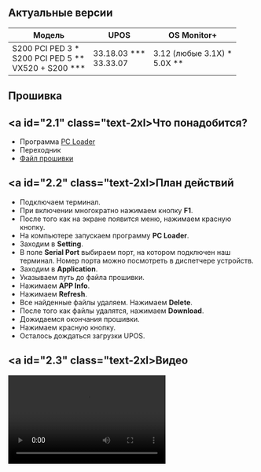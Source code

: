 <style>
   .markdown-content h2 {  
      margin-top: 2rem; 
      margin-bottom: 2rem; 
      font-size: 1.875rem; 
   }
   .markdown-content ul {
      list-style-type: disc; 
      font-size: 1.125rem; 
      display: flex; 
      flex-direction: column; 
      gap: 1rem; 
      padding-left: 20px; 
   }
   .markdown-content a:hover {
      text-decoration: underline;
   }
   .markdown-content table {
      min-width: 100%;
   }
   .markdown-content th {
      padding-left: 0.5rem;    
      padding-right: 0.5rem;   
      padding-top: 0.5rem;     
      padding-bottom: 0.5rem;  
      text-align: left;        
      font-size: 0.875rem;     
      line-height: 1.25rem;    
      font-weight: 500;        
      border: 1px solid;       
      border-color: #e5e7eb;
   }
   .markdown-content td {
      padding: 0.75rem 0.5rem;
      font-size: 0.875rem;
      line-height: 1.25rem;
      border: 1px solid #e5e7eb;
   }
   .markdown-content p {
      font-size: 1.125rem;
   }
</style>

## <a id="1">Актуальные версии</a>

<div class="overflow-x-auto whitespace-nowrap">

| Модель                                                            | UPOS                        | OS Monitor+                       |
| ----------------------------------------------------------------- | --------------------------- | --------------------------------- |
| S200 PCI PED 3 \* <br>S200 PCI PED 5 \*\* <br>VX520 + S200 \*\*\* | 33.18.03 \*\*\*<br>33.33.07 | 3.12 (любые 3.1Х) \*<br>5.0X \*\* |

</div>

## <a id="2">Прошивка</a>

## <a id="2.1" class="text-2xl>Что понадобится?</a>

- Программа [PC Loader](https://disk.yandex.ru/d/qf8P-Mc4FOyUcQ)
- Переходник
- [Файл прошивки](#)

## <a id="2.2" class="text-2xl>План действий</a>

- Подключаем терминал.
- При включении многократно нажимаем кнопку **F1**.
- После того как на экране появится меню, нажимаем красную кнопку.
- На компьютере запускаем программу **PC Loader**.
- Заходим в **Setting**.
- В поле **Serial Port** выбираем порт, на котором подключен наш терминал. Номер порта можно посмотреть в диспетчере устройств.
- Заходим в **Application**.
- Указываем путь до файла прошивки.
- Нажимаем **APP Info**.
- Нажимаем **Refresh**.
- Все найденные файлы удаляем. Нажимаем **Delete**.
- После того как файлы удалятся, нажимаем **Download**.
- Дожидаемся окончания прошивки.
- Нажимаем красную кнопку.
- Осталось дождаться загрузки UPOS.

## <a id="2.3" class="text-2xl>Видео</a>

<video width='320' height='180' controls>
    <source src='/content/pax-s200/video/PAX S200.mp4' type='video/mp4' />
    
</video>
